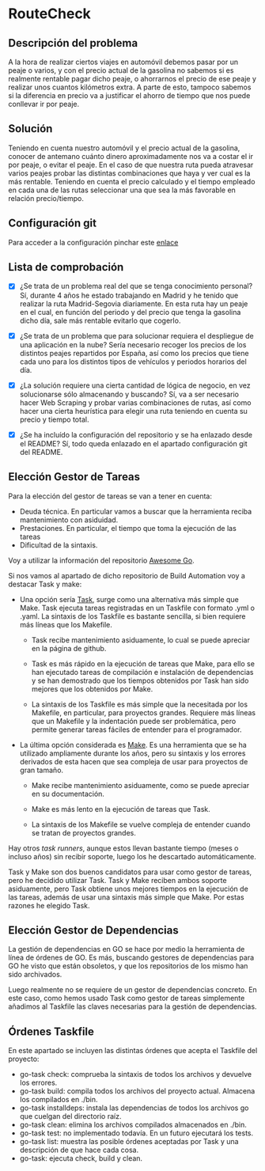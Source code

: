 # RouteCheck

## Descripción del problema
A la hora de realizar ciertos viajes en automóvil debemos pasar por un peaje o varios, y con el precio actual de la gasolina no sabemos si es realmente rentable pagar dicho peaje, o ahorrarnos el precio de ese peaje y realizar unos cuantos kilómetros extra. A parte de esto, tampoco sabemos si la diferencia en precio va a justificar el ahorro de tiempo que nos puede conllevar ir por peaje.

## Solución
Teniendo en cuenta nuestro automóvil y el precio actual de la gasolina, conocer de antemano cuánto dinero aproximadamente nos va a costar el ir por peaje, o evitar el peaje. En el caso de que nuestra ruta pueda atravesar varios peajes probar las distintas combinaciones que haya y ver cual es la más rentable. Teniendo en cuenta el precio calculado y el tiempo empleado en cada una de las rutas seleccionar una que sea la más favorable en relación precio/tiempo.

## Configuración git
Para acceder a la configuración pinchar este [enlace](docs/config.md)


## Lista de comprobación
* [x] ¿Se trata de un problema real del que se tenga conocimiento personal?
Sí, durante 4 años he estado trabajando en Madrid y he tenido que realizar la ruta Madrid-Segovia diariamente. En esta ruta hay un peaje en el cual, en función del periodo y del precio que tenga la gasolina dicho día, sale más rentable evitarlo que cogerlo.

* [x] ¿Se trata de un problema que para solucionar requiera el despliegue de una aplicación en la nube?
Sería necesario recoger los precios de los distintos peajes repartidos por España, así como los precios que tiene cada uno para los distintos tipos de vehículos y periodos horarios del día.

* [x] ¿La solución requiere una cierta cantidad de lógica de negocio, en vez
solucionarse sólo almacenando y buscando?
Sí, va a ser necesario hacer Web Scraping y probar varias combinaciones de rutas, así como hacer una cierta heurística para elegir una ruta teniendo en cuenta su precio y tiempo total.

* [x] ¿Se ha incluído la configuración del repositorio y se ha enlazado desde el README?
Sí, todo queda enlazado en el apartado configuración git del README.

## Elección Gestor de Tareas
Para la elección del gestor de tareas se van a tener en cuenta:
+ Deuda técnica. En particular vamos a buscar que la herramienta reciba mantenimiento con asiduidad.
+ Prestaciones. En particular, el tiempo que toma la ejecución de las tareas
+ Dificultad de la sintaxis.

Voy a utilizar la información del repositorio [Awesome Go](https://github.com/avelino/awesome-go).

Si nos vamos al apartado de dicho repositorio de Build Automation voy a destacar Task y make:

+ Una opción sería [Task](https://github.com/go-task/task), surge como una alternativa más simple que Make. Task ejecuta tareas registradas en un Taskfile con formato .yml o .yaml. La sintaxis de los Taskfile es bastante sencilla, si bien requiere más líneas que los Makefile.

    + Task recibe mantenimiento asiduamente, lo cual se puede apreciar en la página de github.

    + Task es más rápido en la ejecución de tareas que Make, para ello se han ejecutado tareas de compilación e instalación de dependencias y se han demostrado que los tiempos obtenidos por Task han sido mejores que los obtenidos por Make.

    + La sintaxis de los Taskfile es más simple que la necesitada por los Makefile, en particular, para proyectos grandes. Requiere más líneas que un Makefile y la indentación puede ser problemática, pero permite generar tareas fáciles de entender para el programador.

+ La última opción considerada es [Make](https://www.gnu.org/software/make/). Es una herramienta que se ha utilizado ampliamente durante los años, pero su sintaxis y los errores derivados de esta hacen que sea compleja de usar para proyectos de gran tamaño.

    + Make recibe mantenimiento asiduamente, como se puede apreciar en su documentación.

    + Make es más lento en la ejecución de tareas que Task.

    + La sintaxis de los Makefile se vuelve compleja de entender cuando se tratan de proyectos grandes.


Hay otros *task runners*, aunque estos llevan bastante tiempo (meses o incluso años) sin recibir soporte, luego los he descartado automáticamente.

Task y Make son dos buenos candidatos para usar como gestor de tareas, pero he decidido utilizar Task. Task y Make reciben ambos soporte asiduamente, pero Task obtiene unos mejores tiempos en la ejecución de las tareas, además de usar una sintaxis más simple que Make. Por estas razones he elegido Task.

## Elección Gestor de Dependencias
La gestión de dependencias en GO se hace por medio la herramienta de línea de órdenes de GO. Es más, buscando gestores de dependencias para GO he visto que están obsoletos, y que los repositorios de los mismo han sido archivados.

Luego realmente no se requiere de un gestor de dependencias concreto. En este caso, como hemos usado Task como gestor de tareas simplemente añadimos al Taskfile las claves necesarias para la gestión de dependencias.

## Órdenes Taskfile
En este apartado se incluyen las distintas órdenes que acepta el Taskfile del proyecto:
+ go-task check: comprueba la sintaxis de todos los archivos y devuelve los errores.
+ go-task build: compila todos los archivos del proyecto actual. Almacena los compilados en ./bin.
+ go-task installdeps: instala las dependencias de todos los archivos go que cuelgan del directorio raíz.
+ go-task clean: elimina los archivos compilados almacenados en ./bin.
+ go-task test: no implementado todavía. En un futuro ejecutará los tests.
+ go-task list: muestra las posible órdenes aceptadas por Task y una descripción de que hace cada cosa.
+ go-task: ejecuta check, build y clean.